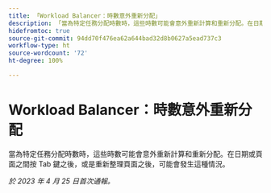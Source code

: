 ```yaml
---
title: 「Workload Balancer：時數意外重新分配」
description: 「當為特定任務分配時數時，這些時數可能會意外重新計算和重新分配。在日期或頁面之間按 Tab 鍵之後，或是重新整理頁面之後，可能會發生這種情況。」
hidefromtoc: true
source-git-commit: 94dd70f476ea62a644bad32d8b0627a5ead737c3
workflow-type: ht
source-wordcount: '72'
ht-degree: 100%

---
```



# Workload Balancer：時數意外重新分配

當為特定任務分配時數時，這些時數可能會意外重新計算和重新分配。在日期或頁面之間按 Tab 鍵之後，或是重新整理頁面之後，可能會發生這種情況。

_於 2023 年 4 月 25 日首次通報。_


